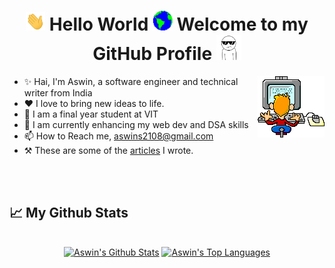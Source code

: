 <h1 align="center"> <img src="https://github.com/aswin2108/aswin2108/blob/main/Assets/Hi.gif" width="31px"> Hello World <img src="https://github.com/aswin2108/aswin2108/blob/main/Assets/Earth.gif" width="32px"> Welcome to my GitHub Profile <img src="https://github.com/aswin2108/aswin2108/blob/main/Assets/Dtf.gif" width="40px"></h1>

<!--
**aswin2108/aswin2108** is a ✨ _special_ ✨ repository because its `README.md` (this file) appears on your GitHub profile.

Here are some ideas to get you started:
https://i.gifer.com/YxA3.gif
- 🔭 I’m currently working on ...
- 🌱 I’m currently learning ...
- 👯 I’m looking to collaborate on ...
- 🤔 I’m looking for help with ...
- 💬 Ask me about ...
- 📫 How to reach me: ...
- 😄 Pronouns: ...
- ⚡ Fun fact: ...
-->
   <div>
    <img align="right" src="https://github.com/aswin2108/aswin2108/blob/main/Assets/YxA3.gif">
  </div>
 
 * ✨ Hai, I'm Aswin, a software engineer and technical writer from India </li>
 * ❤️ I love to bring new ideas to life.</li>
 * 💼 I am a final year student at VIT </li>
 * 🌱 I am currently enhancing my web dev and DSA skills </li>
 * 📫 How to Reach me, aswins2108@gmail.com </li>
 * ⚒ These are some of the [articles](https://iq.opengenus.org/author/aswin-shailajan/) I wrote. </li>

<br><br>

## 📈 My Github Stats

  <br/>
  <div align="center">
    <a href="https://github.com/aswin2108/github-readme-stats"><img alt="Aswin's Github Stats" src="https://github-readme-stats.vercel.app/api?username=aswin2108&show_icons=true&count_private=true&theme=react&hide_border=true&bg_color=0D1117" /></a>
  <a href="https://github.com/aswin2108/github-readme-stats"><img alt="Aswin's Top Languages" src="https://github-readme-stats.vercel.app/api/top-langs/?username=aswin2108&langs_count=8&count_private=true&layout=compact&theme=react&hide_border=true&bg_color=0D1117" /></a>
  <br/>
<div>
